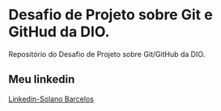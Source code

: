# Desafio de Projeto sobre Git e GitHud da DIO.
 Repositório do Desafio de Projeto sobre Git/GitHub da DIO.

## Meu linkedin
[Linkedin-Solano Barcelos](https://www.linkedin.com/in/solanobarcelos/)
